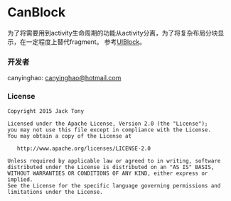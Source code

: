 # CanBlock
为了将需要用到activity生命周期的功能从activity分离，为了将复杂布局分块显示，在一定程度上替代fragment。
参考[UIBlock](https://github.com/tianzhijiexian/UIBlock)。







### 开发者


canyinghao: <canyinghao@hotmail.com>  


### License

    Copyright 2015 Jack Tony

    Licensed under the Apache License, Version 2.0 (the "License");
    you may not use this file except in compliance with the License.
    You may obtain a copy of the License at

       http://www.apache.org/licenses/LICENSE-2.0

    Unless required by applicable law or agreed to in writing, software
    distributed under the License is distributed on an "AS IS" BASIS,
    WITHOUT WARRANTIES OR CONDITIONS OF ANY KIND, either express or implied.
    See the License for the specific language governing permissions and
    limitations under the License.
